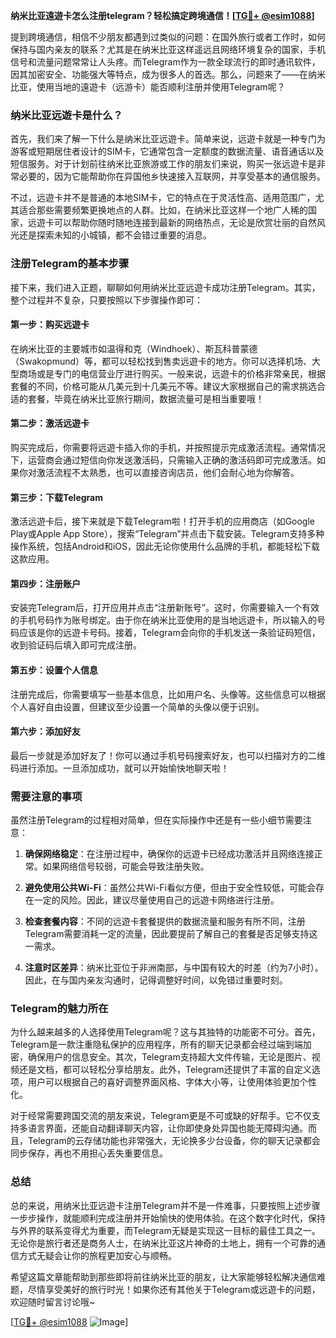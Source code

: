 **纳米比亚遠遊卡怎么注册telegram？轻松搞定跨境通信！[[TG💪+ @esim1088](https://t.me/s/esim1088)]**

提到跨境通信，相信不少朋友都遇到过类似的问题：在国外旅行或者工作时，如何保持与国内亲友的联系？尤其是在纳米比亚这样遥远且网络环境复杂的国家，手机信号和流量问题常常让人头疼。而Telegram作为一款全球流行的即时通讯软件，因其加密安全、功能强大等特点，成为很多人的首选。那么，问题来了——在纳米比亚，使用当地的遠遊卡（远游卡）能否顺利注册并使用Telegram呢？

### 纳米比亚远遊卡是什么？

首先，我们来了解一下什么是纳米比亚远遊卡。简单来说，远遊卡就是一种专门为游客或短期居住者设计的SIM卡，它通常包含一定额度的数据流量、语音通话以及短信服务。对于计划前往纳米比亚旅游或工作的朋友们来说，购买一张远遊卡是非常必要的，因为它能帮助你在异国他乡快速接入互联网，并享受基本的通信服务。

不过，远遊卡并不是普通的本地SIM卡，它的特点在于灵活性高、适用范围广，尤其适合那些需要频繁更换地点的人群。比如，在纳米比亚这样一个地广人稀的国家，远遊卡可以帮助你随时随地连接到最新的网络热点，无论是欣赏壮丽的自然风光还是探索未知的小城镇，都不会错过重要的消息。

### 注册Telegram的基本步骤

接下来，我们进入正题，聊聊如何用纳米比亚远遊卡成功注册Telegram。其实，整个过程并不复杂，只要按照以下步骤操作即可：

#### 第一步：购买远遊卡

在纳米比亚的主要城市如温得和克（Windhoek）、斯瓦科普蒙德（Swakopmund）等，都可以轻松找到售卖远遊卡的地方。你可以选择机场、大型商场或是专门的电信营业厅进行购买。一般来说，远遊卡的价格非常亲民，根据套餐的不同，价格可能从几美元到十几美元不等。建议大家根据自己的需求挑选合适的套餐，毕竟在纳米比亚旅行期间，数据流量可是相当重要哦！

#### 第二步：激活远遊卡

购买完成后，你需要将远遊卡插入你的手机，并按照提示完成激活流程。通常情况下，运营商会通过短信向你发送激活码，只需输入正确的激活码即可完成激活。如果你对激活流程不太熟悉，也可以直接咨询店员，他们会耐心地为你解答。

#### 第三步：下载Telegram

激活远遊卡后，接下来就是下载Telegram啦！打开手机的应用商店（如Google Play或Apple App Store），搜索“Telegram”并点击下载安装。Telegram支持多种操作系统，包括Android和iOS，因此无论你使用什么品牌的手机，都能轻松下载这款应用。

#### 第四步：注册账户

安装完Telegram后，打开应用并点击“注册新账号”。这时，你需要输入一个有效的手机号码作为账号绑定。由于你在纳米比亚使用的是当地远遊卡，所以输入的号码应该是你的远遊卡号码。接着，Telegram会向你的手机发送一条验证码短信，收到验证码后填入即可完成注册。

#### 第五步：设置个人信息

注册完成后，你需要填写一些基本信息，比如用户名、头像等。这些信息可以根据个人喜好自由设置，但建议至少设置一个简单的头像以便于识别。

#### 第六步：添加好友

最后一步就是添加好友了！你可以通过手机号码搜索好友，也可以扫描对方的二维码进行添加。一旦添加成功，就可以开始愉快地聊天啦！

### 需要注意的事项

虽然注册Telegram的过程相对简单，但在实际操作中还是有一些小细节需要注意：

1. **确保网络稳定**：在注册过程中，确保你的远遊卡已经成功激活并且网络连接正常。如果网络信号较弱，可能会导致注册失败。
   
2. **避免使用公共Wi-Fi**：虽然公共Wi-Fi看似方便，但由于安全性较低，可能会存在一定的风险。因此，建议尽量使用自己的远遊卡网络进行注册。

3. **检查套餐内容**：不同的远遊卡套餐提供的数据流量和服务有所不同，注册Telegram需要消耗一定的流量，因此要提前了解自己的套餐是否足够支持这一需求。

4. **注意时区差异**：纳米比亚位于非洲南部，与中国有较大的时差（约为7小时）。因此，在与国内亲友沟通时，记得调整好时间，以免错过重要时刻。

### Telegram的魅力所在

为什么越来越多的人选择使用Telegram呢？这与其独特的功能密不可分。首先，Telegram是一款注重隐私保护的应用程序，所有的聊天记录都会经过端到端加密，确保用户的信息安全。其次，Telegram支持超大文件传输，无论是图片、视频还是文档，都可以轻松分享给朋友。此外，Telegram还提供了丰富的自定义选项，用户可以根据自己的喜好调整界面风格、字体大小等，让使用体验更加个性化。

对于经常需要跨国交流的朋友来说，Telegram更是不可或缺的好帮手。它不仅支持多语言界面，还能自动翻译聊天内容，让你即使身处异国也能无障碍沟通。而且，Telegram的云存储功能也非常强大，无论换多少台设备，你的聊天记录都会同步保存，再也不用担心丢失重要信息。

### 总结

总的来说，用纳米比亚远遊卡注册Telegram并不是一件难事，只要按照上述步骤一步步操作，就能顺利完成注册并开始愉快的使用体验。在这个数字化时代，保持与外界的联系变得尤为重要，而Telegram无疑是实现这一目标的最佳工具之一。无论你是旅行者还是商务人士，在纳米比亚这片神奇的土地上，拥有一个可靠的通信方式无疑会让你的旅程更加安心与顺畅。

希望这篇文章能帮助到那些即将前往纳米比亚的朋友，让大家能够轻松解决通信难题，尽情享受美好的旅行时光！如果你还有其他关于Telegram或远遊卡的问题，欢迎随时留言讨论哦~

[[TG💪+ @esim1088](https://t.me/s/esim1088) ![Image](https://i.postimg.cc/4NQfJmqS/Snipaste-2025-05-13-00-14-12.png)]